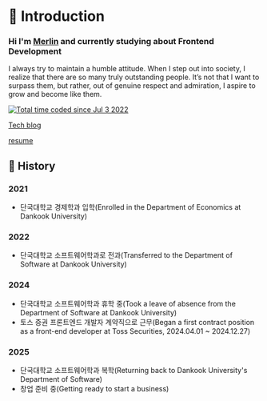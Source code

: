 
# 👋 Introduction 

### Hi I'm [Merlin](https://resetmerlin.onrender.com/) and currently studying about Frontend Development 

I always try to maintain a humble attitude. When I step out into society, I realize that there are so many truly outstanding people. It’s not that I want to surpass them, but rather, out of genuine respect and admiration, I aspire to grow and become like them.


<a href="https://wakatime.com/@60e4818e-19d5-478c-9922-4c7fe3366bc4"><img src="https://wakatime.com/badge/user/60e4818e-19d5-478c-9922-4c7fe3366bc4.svg" alt="Total time coded since Jul 3 2022" /></a>

[Tech blog](https://medium.com/@scriptmind.corp)

[resume](https://github.com/user-attachments/files/18269008/Resume.5.pdf)

## 📜 History
### 2021
- 단국대학교 경제학과 입학(Enrolled in the Department of Economics at Dankook University)
### 2022
- 단국대학교 소프트웨어학과로 전과(Transferred to the Department of Software at Dankook University) 
### 2024
- 단국대학교 소프트웨어학과 휴학 중(Took a leave of absence from the Department of Software at Dankook University)
- 토스 증권 프론트엔드 개발자 계약직으로 근무(Began a first contract position as a front-end developer at Toss Securities, 2024.04.01 ~ 2024.12.27)
### 2025
- 단국대학교 소프트웨어학과 복학(Returning back to Dankook University's Department of Software)
- 창업 준비 중(Getting ready to start a business)

